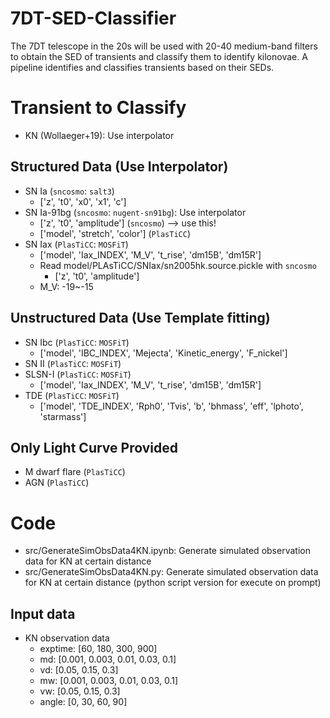 # 7DT-SED-Classifier
The 7DT telescope in the 20s will be used with 20-40 medium-band filters to obtain the SED of transients and classify them to identify kilonovae. A pipeline identifies and classifies transients based on their SEDs.

# Transient to Classify
- KN (Wollaeger+19): Use interpolator

## Structured Data (Use Interpolator)
- SN Ia (`sncosmo`: `salt3`)
	- ['z', 't0', 'x0', 'x1', 'c']
- SN Ia-91bg (`sncosmo`: `nugent-sn91bg`): Use interpolator
	- ['z', 't0', 'amplitude'] (`sncosmo`) --> use this!
	- ['model', 'stretch', 'color'] (`PlasTiCC`)
- SN Iax (`PlasTiCC`: `MOSFiT`)
	- ['model', 'Iax_INDEX', 'M_V', 't_rise', 'dm15B', 'dm15R']
	- Read model/PLAsTiCC/SNIax/sn2005hk.source.pickle with `sncosmo`
		- ['z', 't0', 'amplitude']
	- M_V: -19~-15

## Unstructured Data (Use Template fitting)
- SN Ibc (`PlasTiCC`: `MOSFiT`)
	- ['model', 'IBC_INDEX', 'Mejecta', 'Kinetic_energy', 'F_nickel']
- SN II (`PlasTiCC`: `MOSFiT`)
- SLSN-I (`PlasTiCC`: `MOSFiT`)
	- ['model', 'Iax_INDEX', 'M_V', 't_rise', 'dm15B', 'dm15R']
- TDE (`PlasTiCC`: `MOSFiT`)
	- ['model', 'TDE_INDEX', 'Rph0', 'Tvis', 'b', 'bhmass', 'eff', 'lphoto', 'starmass']

## Only Light Curve Provided
- M dwarf flare (`PlasTiCC`)
- AGN (`PlasTiCC`)

# Code
- src/GenerateSimObsData4KN.ipynb: Generate simulated observation data for KN at certain distance
- src/GenerateSimObsData4KN.py: Generate simulated observation data for KN at certain distance (python script version for execute on prompt)

## Input data
- KN observation data
	- exptime: [60, 180, 300, 900]
	- md: [0.001, 0.003, 0.01, 0.03, 0.1]
	- vd: [0.05, 0.15, 0.3]
	- mw: [0.001, 0.003, 0.01, 0.03, 0.1]
	- vw: [0.05, 0.15, 0.3]
	- angle: [0, 30, 60, 90]
